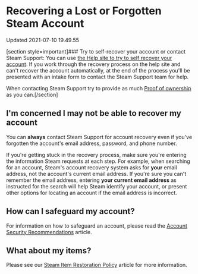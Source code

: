 # Recovering a Lost or Forgotten Steam Account
Updated 2021-07-10 19.49.55

[section style=important]### Try to self-recover your account or contact Steam Support:
You can use [the Help site to try to self recover your account](https://help.steampowered.com/wizard/HelpWithLogin). If you work through the recovery process on the help site and can't recover the account automatically, at the end of the process you'll be presented with an intake form to contact the Steam Support team for help.  
  
When contacting Steam Support try to provide as much [Proof of ownership](https://help.steampowered.com/en/faqs/view/40A0-8B4B-B54B-C51A) as you can.[/section]  
  
  
## I'm concerned I may not be able to recover my account
  
You can **always** contact Steam Support for account recovery even if you've forgotten the account's email address, password, and phone number.  
  
If you're getting stuck in the recovery process, make sure you're entering the information Steam requests at each step. For example, when searching for an account, Steam's account recovery system asks for **your** email address, not the account's current email address. If you're sure you can't remember the email address, entering **your current email address** as instructed for the search will help Steam identify your account, or present other options for locating an account if the email address is incorrect.  
  
  
## How can I safeguard my account?
For information on how to safeguard an account, please read the [Account Security Recommendations](https://help.steampowered.com/en/faqs/view/6639-EB3C-EC79-FF60) article.  
  
  
## What about my items?
Please see our [Steam Item Restoration Policy](https://help.steampowered.com/en/faqs/view/3B6E-B322-2400-8D24) article for more information.  
  
